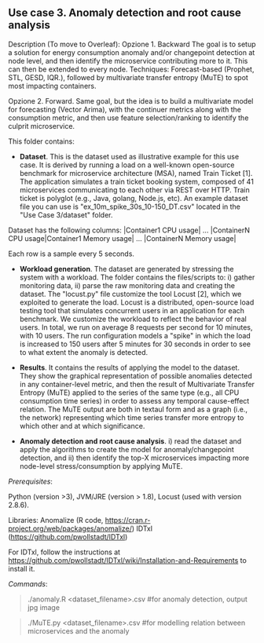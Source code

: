 ## Use case 3. Anomaly detection and root cause analysis 

Description (To move to Overleaf): 
Opzione 1. Backward
The goal is to setup a solution for energy consumption anomaly and/or changepoint detection at node level, and then identify the microservice contributing more to it. This can then be extended to every node. Techniques: Forecast-based (Prophet, STL, GESD, IQR.), followed by multivariate transfer entropy (MuTE) to spot most impacting containers. 

Opzione 2. Forward. 
Same goal, but the idea is to build a multivariate model for forecasting (Vector Arima), with the continuer metrics along with the consumption metric, and then use feature selection/ranking to identify the culprit microservice. 

This folder contains: 
- **Dataset**. This is the dataset used as illustrative example for this use case. It is derived by running a load on a well-known open-source benchmark for microservice  architecture (MSA), named Train Ticket [1].  The application simulates a train ticket booking system, composed of 41 microservices communicating to each other via REST over HTTP. Train ticket is  polyglot (e.g., Java, golang, Node.js, etc). An example dataset file you can use is "ex_10m_spike_30s_10-150_DT.csv" located in the "Use Case 3/dataset" folder.

Dataset has the following columns: |Container1 CPU usage| ... |ContainerN CPU usage|Container1 Memory usage| ... |ContainerN Memory usage|

Each row is a sample every 5 seconds.


- **Workload generation**. The dataset are generated by stressing the system with a workload. The folder contains the files/scripts to: i) gather monitoring data, ii) parse the raw monitoring data and creating the dataset. The "locust.py" file customize the tool Locust [2], which we exploited to generate the load.  Locust is a distributed, open-source load testing tool that simulates concurrent users in an application for each benchmark. We customize the workload to reflect the behavior of real users. In total, we run on average 8 requests per second for 10 minutes, with 10 users. The run configuration models a "spike" in which the load is increased to 150 users after 5 minutes for 30 seconds in order to see to what extent the anomaly is detected. 

<!-- - **Monitoring data**. The folder contains raw data gathered by monitoring. This includes: containers CPU usage, containers Memory usage, containers Network usage. Monitoring data are collected by DockerStats run in each container. 

- *Benchmark.txt*. The file contains a link to the MSA under analysis.   -->
 
- **Results**. It contains the results of applying the model to the dataset. They show the graphical representation of possible anomalies detected in any container-level metric, and then the result of Multivariate Transfer Entropy (MuTE) applied to the series of the same type (e.g., all CPU consumption time series) in order to assess any temporal cause-effect relation. The MuTE output are both in textaul form and as a graph (i.e., the network) representing which time series transfer more entropy to which other and at which significance.  

- **Anomaly detection and root cause analysis**. i) read the dataset and apply the algorithms to create the model for anomaly/changepoint detection, and ii) then identify the top-X microservices impacting more node-level stress/consumption by applying MuTE. 

*Prerequisites*: 

Python (version >3), JVM/JRE (version > 1.8), Locust (used with version 2.8.6). 

Libraries: Anomalize (R code, https://cran.r-project.org/web/packages/anomalize/)  IDTxl (https://github.com/pwollstadt/IDTxl)

For IDTxl, follow the instructions at https://github.com/pwollstadt/IDTxl/wiki/Installation-and-Requirements to install it. 

*Commands*: 
> ./anomaly.R <dataset_filename>.csv         #for anomaly detection, output jpg image

> ./MuTE.py   <dataset_filename>.csv   	     #for modelling relation between microservices and the anomaly
 




